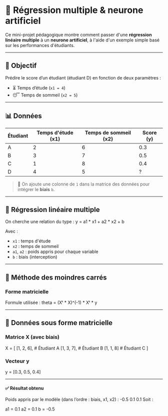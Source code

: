 # 📘 Régression multiple & neurone artificiel

Ce mini-projet pédagogique montre comment passer d'une **régression linéaire multiple** à un **neurone artificiel**, à l'aide d'un exemple simple basé sur les performances d'étudiants.

---

## 🎯 Objectif

Prédire le score d’un étudiant (étudiant D) en fonction de deux paramètres :

- ⏳ Temps d’étude (`x1 = 4`)
- 😴 Temps de sommeil (`x2 = 5`)

---

## 📊 Données

| Étudiant | Temps d'étude (x1) | Temps de sommeil (x2) | Score (y) |
|----------|--------------------|------------------------|-----------|
| A        | 2                  | 6                      | 0.3       |
| B        | 3                  | 7                      | 0.5       |
| C        | 1                  | 8                      | 0.4       |
| D        | 4                  | 5                      | ?         |

> 🔎 On ajoute une colonne de `1` dans la matrice des données pour intégrer le **biais** `b`.

---

## 🧮 Régression linéaire multiple

On cherche une relation du type :
y = a1 * x1 + a2 * x2 + b

Avec :

- `x1` : temps d'étude  
- `x2` : temps de sommeil  
- `a1`, `a2` : poids appris pour chaque variable  
- `b` : biais (interception)

---

## 📐 Méthode des moindres carrés

### Forme matricielle

Formule utilisée :
theta = (Xᵗ * X)^(-1) * Xᵗ * y


---

## 🔢 Données sous forme matricielle
### Matrice X (avec biais)

X = [
[1, 2, 6], # Étudiant A
[1, 3, 7], # Étudiant B
[1, 1, 8] # Étudiant C
]


### Vecteur y
y = [0.3, 0.5, 0.4]


---

#### ✅ Résultat obtenu
Poids appris par le modèle (dans l’ordre : biais, x1, x2) :
-0.5 0.1 0.1
Soit :

a1 = 0.1
a2 = 0.1
b = -0.5























